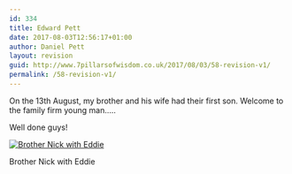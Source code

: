 ```yaml
---
id: 334
title: Edward Pett
date: 2017-08-03T12:56:17+01:00
author: Daniel Pett
layout: revision
guid: http://www.7pillarsofwisdom.co.uk/2017/08/03/58-revision-v1/
permalink: /58-revision-v1/
---
```

On the 13th August, my brother and his wife had their first son. Welcome to the family firm young man&#8230;..

Well done guys!

<div id="attachment_59" style="width: 310px" class="wp-caption alignnone">
  <a href="/images/2008/08/eddie.jpg" data-rel="lightbox-gallery-wEGaajDr" data-rl_title="" data-rl_caption="" title=""><img aria-describedby="caption-attachment-59" class="size-medium img-fluid 59" title="Brother Nick with Eddie" src="/images/2008/08/eddie-300x224.jpg" alt="Brother Nick with Eddie" width="300" height="224" srcset="/images/2008/08/eddie-300x224.jpg 300w, /images/2008/08/eddie.jpg 500w" sizes="(max-width: 300px) 100vw, 300px" /></a>
  
  <p id="caption-attachment-59" class="wp-caption-text">
    Brother Nick with Eddie
  </p>
</div>